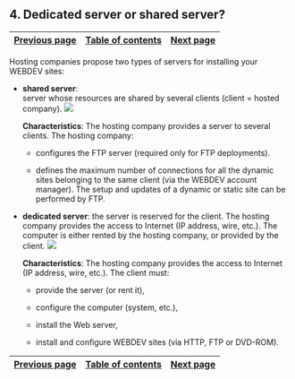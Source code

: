 
## 4. Dedicated server or shared server?
			

| [Previous page](../Concepts_WB/1410087387.md) | [Table of contents](../Concepts_WB/1410087102.md) | [Next page](../Concepts_WB/1410087391.md) |
| --- | --- | --- |



<a name="NOTE1"></a>
<a name="NOTE1_1"></a>
Hosting companies propose two types of servers for installing your WEBDEV sites:

- **shared server**:  
	server whose resources are shared by several clients (client = hosted company). ![](https://doc.pcsoft.fr/en-US/images/image.awp?langid=3&name=P8-Serveur%20d%E9di%E9%20ou%20mutualis%E9-serveur%20mutualis%E9.gif)

	**Characteristics**:
	The hosting company provides a server to several clients.
	The hosting company:

	- configures the FTP server (required only for FTP deployments).

	- defines the maximum number of connections for all the dynamic sites belonging to the same client (via the WEBDEV account manager).
			The setup and updates of a dynamic or static site can be performed by FTP.




- **dedicated server**: the server is reserved for the client. The hosting company provides the access to Internet (IP address, wire, etc.).
	The computer is either rented by the hosting company, or provided by the client. ![](https://doc.pcsoft.fr/en-US/images/image.awp?langid=3&name=P8-Serveur%20d%E9di%E9%20ou%20mutualis%E9-serveur%20d%E9di%E9.gif)

	**Characteristics**:
	The hosting company provides the access to Internet (IP address, wire, etc.). 
	The client must:

	- provide the server (or rent it), 

	- configure the computer (system, etc.), 

	- install the Web server, 

	- install and configure WEBDEV sites (via HTTP, FTP or DVD-ROM).







| [Previous page](../Concepts_WB/1410087387.md) | [Table of contents](../Concepts_WB/1410087102.md) | [Next page](../Concepts_WB/1410087391.md) |
| --- | --- | --- |




